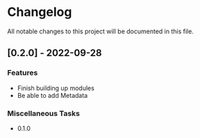 # Changelog

All notable changes to this project will be documented in this file.

## [0.2.0] - 2022-09-28

### Features

- Finish building up modules
- Be able to add Metadata

### Miscellaneous Tasks

- 0.1.0

<!-- generated by git-cliff -->
